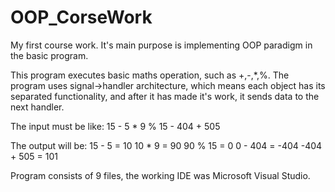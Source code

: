 # OOP_CorseWork
My first course work. It's main purpose is implementing OOP paradigm in the basic program.

This program executes basic maths operation, such as +,-,*,%. 
The program uses signal->handler architecture, which means each object has its separated functionality, and after it has made it's work, it sends data to the next handler.

The input must be like: 15 - 5 * 9 % 15 - 404 + 505

The output will be: 
15 - 5 = 10 
10 * 9 = 90 
90 % 15 = 0
0 - 404 = -404 
-404 + 505 = 101

Program consists of 9 files, the working IDE was Microsoft Visual Studio.
